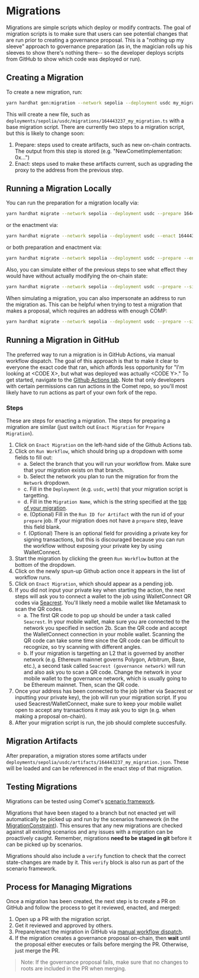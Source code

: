 # Migrations

Migrations are simple scripts which deploy or modify contracts. The goal of migration scripts is to make sure that users can see potential changes that are run prior to creating a governance proposal. This is a "nothing up my sleeve" approach to governance preparation (as in, the magician rolls up his sleeves to show there's nothing there-- so the developer deploys scripts from GitHub to show which code was deployed or run).

## Creating a Migration

To create a new migration, run:

```sh
yarn hardhat gen:migration --network sepolia --deployment usdc my_migration
```

This will create a new file, such as `deployments/sepolia/usdc/migrations/164443237_my_migration.ts` with a base migration script. There are currently two steps to a migration script, but this is likely to change soon:

 1. Prepare: steps used to create artifacts, such as new on-chain contracts. The output from this step is stored (e.g. "NewCometImplementation: 0x...")
 2. Enact: steps used to make these artifacts current, such as upgrading the proxy to the address from the previous step.

## Running a Migration Locally

You can run the preparation for a migration locally via:

```sh
yarn hardhat migrate --network sepolia --deployment usdc --prepare 164443237_my_migration
```

or the enactment via:

```sh
yarn hardhat migrate --network sepolia --deployment usdc --enact 164443237_my_migration
```

or both preparation and enactment via:

```sh
yarn hardhat migrate --network sepolia --deployment usdc --prepare --enact 164443237_my_migration
```

Also, you can simulate either of the previous steps to see what effect they would have without actually modifying the on-chain state:

```sh
yarn hardhat migrate --network sepolia --deployment usdc --prepare --simulate 164443237_my_migration
```

When simulating a migration, you can also impersonate an address to run the migration as. This can be helpful when trying to test a migration that makes a proposal, which requires an address with enough COMP:

```sh
yarn hardhat migrate --network sepolia --deployment usdc --prepare --simulate --impersonate ADDRESS_TO_IMPERSONATE 164443237_my_migration
```

## Running a Migration in GitHub

The preferred way to run a migration is in GitHub Actions, via manual workflow dispatch. The goal of this approach is that to make it clear to everyone the exact code that ran, which affords less opportunity for "I'm looking at \<CODE X\>, but what was deployed was actually \<CODE Y\>." To get started, navigate to the [Github Actions tab](https://github.com/compound-finance/comet/actions). Note that only developers with certain permissions can run actions in the Comet repo, so you'll most likely have to run actions as part of your own fork of the repo.

### Steps

These are steps for enacting a migration. The steps for preparing a migration are similar (just switch out `Enact Migration` for `Prepare Migration`).

 1. Click on `Enact Migration` on the left-hand side of the Github Actions tab.
 2. Click on `Run Workflow`, which should bring up a dropdown with some fields to fill out:
    - a. Select the branch that you will run your workflow from. Make sure that your migration exists on that branch.
    - b. Select the network you plan to run the migration for from the `Network` dropdown.
    - c. Fill in the `Deployment` (e.g. `usdc`, `weth`) that your migration script is targetting.
    - d. Fill in the `Migration Name`, which is the string specified at the [top of your migration](https://github.com/compound-finance/comet/blob/main/deployments/mainnet/usdc/migrations/1659582050_raise_supply_caps_and_seed_reserves.ts#L4).
    - e. (Optional) Fill in the `Run ID for Artifact` with the run id of your `prepare` job. If your migration does not have a `prepare` step, leave this field blank.
    - f. (Optional) There is an optional field for providing a private key for signing transactions, but this is discouraged because you can run the workflow without exposing your private key by using WalletConnect.
3. Start the migration by clicking the green `Run Workflow` button at the bottom of the dropdown.
4. Click on the newly spun-up Github action once it appears in the list of workflow runs.
5. Click on `Enact Migration`, which should appear as a pending job.
6. If you did not input your private key when starting the action, the next steps will ask you to connect a wallet to the job using WalletConnect QR codes via [Seacrest](https://github.com/hayesgm/seacrest). You'll likely need a mobile wallet like Metamask to scan the QR codes.
    - a. The first QR code to pop up should be under a task called `Seacrest`. In your mobile wallet, make sure you are connected to the network you specified in section 2b. Scan the QR code and accept the WalletConnect connection in your mobile wallet. Scanning the QR code can take some time since the QR code can be difficult to recognize, so try scanning with different angles.
    - b. If your migration is targetting an L2 that is governed by another network (e.g. Ethereum mainnet governs Polygon, Arbitrum, Base, etc.), a second task called `Seacrest (governance network)` will run and also ask you to scan a QR code. Change the network in your mobile wallet to the governance network, which is usually going to be Ethereum mainnet. Then, scan the QR code.
7. Once your address has been connected to the job (either via Seacrest or inputting your private key), the job will run your migration script. If you used Seacrest/WalletConnect, make sure to keep your mobile wallet open to accept any transactions it may ask you to sign (e.g. when making a proposal on-chain).
8. After your migration script is run, the job should complete succesfully.

## Migration Artifacts

After preparation, a migration stores some artifacts under `deployments/sepolia/usdc/artifacts/164443237_my_migration.json`. These will be loaded and can be referenced in the enact step of that migration.

## Testing Migrations

Migrations can be tested using Comet's [scenario framework](https://github.com/compound-finance/comet/blob/main/SCENARIO.md).

Migrations that have been staged to a branch but not enacted yet will automatically be picked up and run by the scenarios framework (in the [MigrationConstraint](https://github.com/compound-finance/comet/blob/main/scenario/constraints/MigrationConstraint.ts)). This ensures that any new migrations are checked against all existing scenarios and any issues with a migration can be proactively caught. Remember, migrations **need to be staged in git** before it can be picked up by scenarios.

Migrations should also include a `verify` function to check that the correct state-changes are made by it. This `verify` block is also run as part of the scenario framework.

## Process for Managing Migrations

Once a migration has been created, the next step is to create a PR on GitHub and follow the process to get it reviewed, enacted, and merged:

 1. Open up a PR with the migration script.
 2. Get it reviewed and approved by others.
 3. Prepare/enact the migration in GitHub via [manual workflow dispatch](#running-a-migration-in-github).
 4. If the migration creates a governance proposal on-chain, then **wait** until the proposal either executes or fails before merging the PR. Otherwise, just merge the PR.

> Note: If the governance proposal fails, make sure that no changes to roots are included in the PR when merging.
